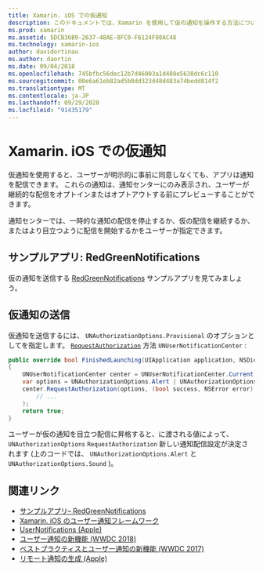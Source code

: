 ```yaml
---
title: Xamarin. iOS での仮通知
description: このドキュメントでは、Xamarin を使用して仮の通知を操作する方法について説明します。 IOS 12 で導入された一時的な通知により、アプリケーションは、明示的なユーザーアクセス許可なしに通知を送信できます。
ms.prod: xamarin
ms.assetid: 5DCB36B9-2637-48AE-8FC0-F6124F08AC48
ms.technology: xamarin-ios
author: davidortinau
ms.author: daortin
ms.date: 09/04/2018
ms.openlocfilehash: 745bfbc56dec12b7d46003a1d488e5638dc6c110
ms.sourcegitcommit: 00e6a61eb82ad5b0dd323d48d483a74bedd814f2
ms.translationtype: MT
ms.contentlocale: ja-JP
ms.lasthandoff: 09/29/2020
ms.locfileid: "91435179"
---
```

# <a name="provisional-notifications-in-xamarinios"></a>Xamarin. iOS での仮通知

仮通知を使用すると、ユーザーが明示的に事前に同意しなくても、アプリは通知を配信できます。 これらの通知は、通知センターにのみ表示され、ユーザーが継続的な配信をオプトインまたはオプトアウトする前にプレビューすることができます。

通知センターでは、一時的な通知の配信を停止するか、仮の配信を継続するか、またはより目立つように配信を開始するかをユーザーが指定できます。

## <a name="sample-app-redgreennotifications"></a>サンプルアプリ: RedGreenNotifications

仮の通知を送信する [RedGreenNotifications](/samples/xamarin/ios-samples/ios12-redgreennotifications) サンプルアプリを見てみましょう。

## <a name="sending-provisional-notifications"></a>仮通知の送信

仮通知を送信するには、 `UNAuthorizationOptions.Provisional` のオプションとしてを指定します。 [`RequestAuthorization`](xref:UserNotifications.UNUserNotificationCenter.RequestAuthorization*)
方法 `UNUserNotificationCenter` :

```csharp
public override bool FinishedLaunching(UIApplication application, NSDictionary launchOptions)
{
    UNUserNotificationCenter center = UNUserNotificationCenter.Current;
    var options = UNAuthorizationOptions.Alert | UNAuthorizationOptions.Sound | UNAuthorizationOptions.Provisional;
    center.RequestAuthorization(options, (bool success, NSError error) => {
        // ...
    );
    return true;
}
```

ユーザーが仮の通知を目立つ配信に昇格すると、に渡される値によって、 `UNAuthorizationOptions` `RequestAuthorization` 新しい通知配信設定が決定されます (上のコードでは、 `UNAuthorizationOptions.Alert` と `UNAuthorizationOptions.Sound` )。

## <a name="related-links"></a>関連リンク

- [サンプルアプリ– RedGreenNotifications](/samples/xamarin/ios-samples/ios12-redgreennotifications)
- [Xamarin. iOS のユーザー通知フレームワーク](~/ios/platform/user-notifications/index.md)
- [UserNotifications (Apple)](https://developer.apple.com/documentation/usernotifications?language=objc)
- [ユーザー通知の新機能 (WWDC 2018)](https://developer.apple.com/videos/play/wwdc2018/710/)
- [ベストプラクティスとユーザー通知の新機能 (WWDC 2017)](https://developer.apple.com/videos/play/wwdc2017/708/)
- [リモート通知の生成 (Apple)](https://developer.apple.com/documentation/usernotifications/setting_up_a_remote_notification_server/generating_a_remote_notification)